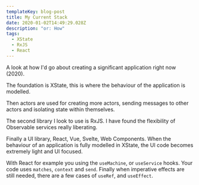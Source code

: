 ```yaml
---
templateKey: blog-post
title: My Current Stack
date: 2020-01-02T14:49:29.028Z
description: "or: How"
tags:
  - XState
  - RxJS
  - React
---
```


A look at how I'd go about creating a significant application right now (2020).

The foundation is XState, this is where the behaviour of the application is modelled.

Then actors are used for creating more actors, sending messages to other actors and isolating state within themselves.

The second library I look to use is RxJS. I have found the flexibility of Observable services really liberating.

Finally a UI library, React, Vue, Svelte, Web Components. When the behaviour of an application is fully modelled in XState, the UI code becomes extremely light and UI focused.

With React for example you using the `useMachine`, or `useService` hooks. Your code uses `matches`, `context` and `send`. Finally when imperative effects are still needed, there are a few cases of `useRef`, and `useEffect`.
